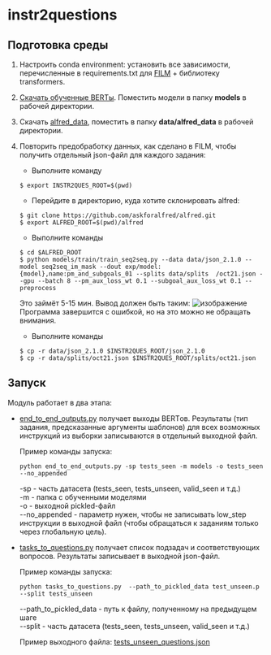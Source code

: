 # instr2questions

## Подготовка среды
1. Настроить conda environment: установить все зависимости, перечисленные в requirements.txt для [FILM](https://github.com/soyeonm/FILM/blob/public/requirements.txt) + библиотеку transformers.
2. [Скачать обученные BERTы](https://drive.google.com/file/d/1KQSpEBPd51x7tpF0rE1PVGCliRhuNhue/view). Поместить модели в папку **models** в рабочей директории.
3. Скачать [alfred_data](https://drive.google.com/file/d/1m0q7QYmmhSTOOoS62FdxSSXmQl2TY4gj/view?usp=sharing), поместить в папку **data/alfred_data** в рабочей директории.
4. Повторить предобработку данных, как сделано в FILM, чтобы получить отдельный json-файл для каждого задания:
   
   - Выполните команду
   ```
   $ export INSTR2QUES_ROOT=$(pwd)
   ```

   - Перейдите в директорию, куда хотите склонировать alfred:
   ```
   $ git clone https://github.com/askforalfred/alfred.git
   $ export ALFRED_ROOT=$(pwd)/alfred
   ```
   - Выполните команды
   ```
   $ cd $ALFRED_ROOT
   $ python models/train/train_seq2seq.py --data data/json_2.1.0 --model seq2seq_im_mask --dout exp/model:{model},name:pm_and_subgoals_01 --splits data/splits  /oct21.json --gpu --batch 8 --pm_aux_loss_wt 0.1 --subgoal_aux_loss_wt 0.1 --preprocess
   ```
   Это займёт 5-15 мин. Вывод должен быть таким:
   ![изображение](https://user-images.githubusercontent.com/64375679/170740281-29d4ec7a-e0ba-4425-9ba3-f3d9099832f8.png)
   Программа завершится с ошибкой, но на это можно не обращать внимания.
   
   - Выполните команды
   ```
   $ cp -r data/json_2.1.0 $INSTR2QUES_ROOT/json_2.1.0
   $ cp -r data/splits/oct21.json $INSTR2QUES_ROOT/splits/oct21.json
   ```
   

## Запуск

Модуль работает в два этапа:
- [end_to_end_outputs.py](end_to_end_outputs.py) получает выходы BERTов. Результаты (тип задания, предсказанные аргументы шаблонов) для всех возможных инструкций из выборки записываются в отдельный выходной файл.

  Пример команды запуска:
  ```
  python end_to_end_outputs.py -sp tests_seen -m models -o tests_seen --no_appended
  ```
  -sp - часть датасета (tests_seen, tests_unseen, valid_seen и т.д.) \
  -m - папка с обученными моделями \
  -o - выходной pickled-файл \
  --no_appended - параметр нужен, чтобы не записывать low_step инструкции в выходной файл (чтобы обращаться к заданиям только через глобальную цель).

- [tasks_to_questions.py](tasks_to_questions.py) получает список подзадач и соответствующих вопросов. Результаты записывает в выходной json-файл.

  Пример команды запуска:
  ```
  python tasks_to_questions.py  --path_to_pickled_data test_unseen.p --split tests_unseen
  ```
  --path_to_pickled_data - путь к файлу, полученному на предыдущем шаге \
  --split - часть датасета (tests_seen, tests_unseen, valid_seen и т.д.)
  
  Пример выходного файла: [tests_unseen_questions.json](tests_unseen_questions.json)
